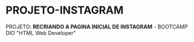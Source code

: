 # PROJETO-INSTAGRAM
PROJETO: **RECRIANDO A PAGINA INICIAL DE INSTAGRAM** - BOOTCAMP DIO "HTML Web Developer"
